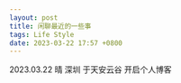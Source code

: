 ```yaml
---
layout: post
title: 闲聊最近的一些事
tags: Life Style
date: 2023-03-22 17:57 +0800
---
```


2023.03.22 晴 深圳 于天安云谷 开启个人博客 
